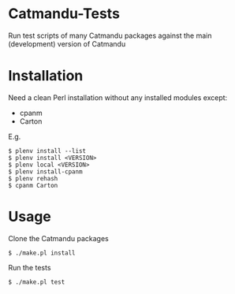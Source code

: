 # Catmandu-Tests

Run test scripts of many Catmandu packages against the main (development)
version of Catmandu

# Installation

Need a clean Perl installation without any installed modules except:

 * cpanm
 * Carton

E.g.

    $ plenv install --list
    $ plenv install <VERSION>
    $ plenv local <VERSION>
    $ plenv install-cpanm
    $ plenv rehash
    $ cpanm Carton

# Usage

Clone the Catmandu packages 

    $ ./make.pl install

Run the tests

    $ ./make.pl test
